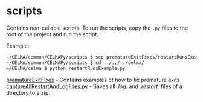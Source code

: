 # scripts

Contains non-callable scripts.
To run the scripts, copy the `.py` files to the root of the project and
run the script.

Example:

```bash
~/CELMA/common/CELMAPy/scripts $ scp prematureExitFixes/restartRunsExample.py ../../../celma/
~/CELMA/common/CELMAPy/scripts $ cd ../../../celma/
~/CELMA/celma $ python restartRunsExample.py
```

[prematureExitFixes](prematureExitFixes) - Contains examples of how to fix premature exits
[captureAllRestartAndLogFiles.py](captureAllRestartAndLogFiles.py) - Saves all *.log.* and *.restart.* files of a directory to a zip.
